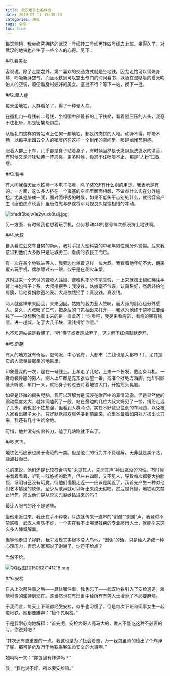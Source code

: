```yaml
---
title: 武汉地铁七条体会
date: 2019-07-11 15:30:18
categories: 随笔
tags: 杂感
toc: true
---
```

每天两趟，我坐终究拥挤的武汉一号线转二号线再转四号线去上班。坐得久了，对武汉的地铁也产生了一些个人的心得。见下：

##1.看美女

客观说，除了走路之外，第二喜欢的交通方式就是坐地铁。因为走路可以锻炼身体，呼吸新鲜空气，而坐地铁则可以空出专门的时间看书，以及在湿哒哒的夏天吹怡人的空调，顺便看身材姣好的美女。这批不行？等下一站，换下一批。

##2.晕人症

每天坐地铁，人群看多了，得了一种晕人症。

在循礼门一号线转二号线，坐祖国中部最长的上下扶梯，看着黑压压的人头，我忍不住犯晕，那是密集恐惧症。

从循礼门这样的转站点上任何一趟地铁，都是挤肉饼的人堆。动弹不得，呼吸不畅，以每平米四五个人的密度挤在这样一个封闭的空间里，那是幽闭恐惧症。

跟着人群上下车，几乎都是身子贴着身子，有时候当然是长发飘飘洗发水的清香，有时候又是汗味粘连一阵恶臭，更多时候，你忍不住喷嚏不止，那是“人粉”过敏症。

##3.看书

有人问我每天坐地铁捧一本电子书看，除了装X还有什么别的用途。我表示是有的。一方面，这么多人挤在一个雍塞的空间里面面相觑，不做点什么实在分外尴尬。尤其是挤成一团，面对面呼吸的时候，如果不低头干点别的什么，就很容易产生《唐伯虎点秋香》里唐伯虎与参谋将军对视良久惺惺相惜的冲动。

![bfadf3bejw1e2yuxk8tsij.jpg](http://upload-images.jianshu.io/upload_images/29336-fba884f7440d2cd7.jpg)

另一方面，有时候我也想着玩手机，奈何移动4G的信号每次都没挤上地铁啊。

##4.大叔

自从看过公交车自焚的新闻，我对手提大塑料袋的中老年男性就分外警惕。后来我意识到他们大多数只是进城务工、看病的农民工而已。

有一次在某个地铁站等人，我旁边也坐着这样一位大叔。我看着他年纪不大，翻来覆去玩手机，偶尔瞟过去一眼，似乎是在刷火车票。

这时过来一个乞讨的聋哑人姑娘，聋哑也不分不清真假，一上来就掏出根红绳往手臂上书包带子上系。大叔摆摆手：我没钱。姑娘毫不气馁，认真系好，然后轻拍他肩膀，给他看捐款签名表。大叔依然摇手：真没钱，真没钱。

两人就这样来来回回，来来回回。姑娘的毅力惹人赞叹，而大叔的耐心也分外感人。良久，大叔叹了口气，把身后的书包抽出来打开——我以为他终于禁不住要给钱了——没想到他掏出来的是一盒盒药：“你看吧，我是来看病的，看病的哪有钱哦。进一趟城，花了大几千块，没钱捐给你哦。”

也不知道姑娘是看懂了、“听”懂了或者是放弃了，这才解下红绳默默走开。

##5.奇葩

有人的地方就有奇葩。更何况，中心省府，大都市（二线也是大都市！），尤其是它的人流量最密集的地铁里。

印象最深的一次，是在一号线上。上车走了几站，上来一个长发、戴面条耳机，一身奇装异服的男人。别人上车都是先东张西望一番，找准个好地方落脚。他却只顾低头听歌，车门一关，就把身子转过去对着地铁大门，开始摇头晃脑。

如果是轻微的摇头晃脑，我可以理解为是沉浸在歌声中的真情流露。但是显然他的震动幅度太大，就如同嗑药了一般。站在旁边的几位大叔大妈见了一惊，纷纷走远了几步。我也忍不住想溜，但看到人群涌动，实在不好意思往别的车厢跑，以免被人家看出胆子太小。只好默默把双肩包换到前面来，心里准备着如果对方掏出长刀来，我还有几寸生的余地。

可惜，他并没有掏出长刀，磕了几站路就下车了。

##6.乞丐。

地铁乞丐应该也属于奇葩的一类。但是他们的行为并不费理解，无非就是卖个艺，赚点钱而已。

总的来说，他们还是比较符合丐帮“未见其人，先闻其声”神出鬼没的习性。有时候书看着看着，听到一阵悠扬的歌声，但左右四顾，又不见人，导致每次都要大拍脑袋，证明自己没有幻觉。待他们慢慢走近——应该是爬近了，我首先产生一种对他们艺术情操的钦佩，至少从歌声就可以听出来绝无假唱。然后是怀疑，地铁明文禁止行乞，那么他们是从异次元裂缝钻进来的吗？

最让人服气的还不是这些。

当他走近过来，我还在手不释卷，耳边就传来一连串的“谢谢”“谢谢”声。我登时不禁感叹，武汉人素质不虚，一个实在看不出哪里残疾的专业爬行人士，就能引来这么多人慷慨解囊。

但等他走进了视野，我才发现其实根本没人鸟他，“谢谢”的话，只是给人造成一种心理压力，表示人家都说了谢谢了，你还不给点？

当然不给。


![QQ截图20150627141218.png](http://upload-images.jianshu.io/upload_images/29336-53961e4d5a45bf17.png)


##6.安检

自从上次那件事之后——具体哪件事，我也忘了——武汉地铁引入了安检通道，难能可贵的坚持到现在。这当然也在有形当中给所有有包人士增添了不必要麻烦。

于我而言，每天上下班都经受安检，似乎也习惯了。但是每次下班和同事女生一起进地铁，她都要嫌弃：“检个鬼啊检。”

于是我耐心向她解释：“首先呢，安检大哥人高马大的，做人不能吃这种不必要的亏，你说对吧？

“其次还有更重要的一点，我这也是为了社会着想，万一我包里真的检出了个炸弹了呢。那可是危及万千地铁乘客生命安全的大事啊。”

她呵呵一笑：”你包里有炸弹吗？”

我：“我也说不好，所以要安检嘛。”

